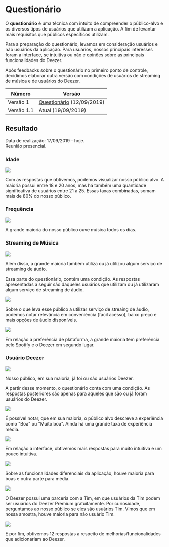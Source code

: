 # Questionário
<div class="line"></div>

O **questionário** é uma técnica com intuito de compreender o público-alvo e os diversos tipos de usuários que utilizam a aplicação. A fim de levantar mais requisitos que públicos específicos utilizam. 

Para a preparação do questionário, levamos em consideração usuários e não usuários da aplicação. Para usuários, nossos principais interesses foram a interface, se intuitiva ou não e opinões sobre as principais funcionalidades do Deezer.

Após feedbacks sobre o questionário no primeiro ponto de controle, decidimos elaborar outra versão com condições de usuários de streaming de música e de usuários do Deezer.

|Número|Versão|
|--|---------|
|Versão 1 |[Questionário](questionario.md) (12/09/2019)|
|Versão 1.1 | Atual (19/09/2019)|

## Resultado


Data de realização: 17/09/2019 - hoje.
<br>
Reunião presencial.

### Idade

<img src="../../assets/images/idade1.png">

Com as respostas que obtivemos, podemos visualizar nosso público alvo. A maioria possui entre 18 e 20 anos, mas há também uma quantidade significativa de usuários entre 21 a 25. Essas taxas combinadas, somam mais de 80% do nosso público.

### Frequência

<img src="../../assets/images/time1.png">

A grande maioria do nosso público ouve música todos os dias.

### Streaming de Música

<img src="../../assets/images/usuariosstream1.png">

Além disso, a grande maioria também utiliza ou já utilizou algum serviço de streaming de áudio.

Essa parte do questionário, contém uma condição. As respostas apresentadas a seguir são daqueles usuários que utilizam ou já utilizaram algum serviço de streaming de áudio.

<img src="../../assets/images/motivacao1.png">

Sobre o que leva esse público a utilizar serviço de streaing de áudio, podemos notar relevância em conveniência (fácil acesso), baixo preço e mais opções de áudio disponíveis.

<img src="../../assets/images/favorite1.png">

Em relação a preferência de plataforma, a grande maioria tem preferência pelo Spotify e o Deezer em segundo lugar.

### Usuário Deezer

<img src="../../assets/images/usuariodeezer1.png">

Nosso público, em sua maioria, já foi ou são usuários Deezer.

A partir desse momento, o questionário conta com uma condição. As respostas posteriores são apenas para aqueles que são ou já foram usuários do Deezer.

<img src="../../assets/images/xpdeezer1.png">

É possível notar, que em sua maioria, o público alvo descreve a experiência como "Boa" ou "Muito boa". Ainda há uma grande taxa de experiência média.

<img src="../../assets/images/intdeezer1.png">

Em relação a interface, obtivemos mais respostas para muito intuitiva e um pouco intuitiva.

<img src="../../assets/images/fundeezer1.png">

Sobre as funcionalidades diferenciais da aplicação, houve maioria para boas e outra parte para média.

<img src="../../assets/images/tim1.png">

O Deezer possui uma parceria com a Tim, em que usuários da Tim podem ser usuários do Deezer Premium gratuitamente. Por curiosidade, perguntamos ao nosso público se eles são usuários Tim. Vimos que em nossa amostra, houve maioria para não usuário Tim.

<img src="../../assets/images/other1.png">

E por fim, obtivemos 12 respostas a respeito de melhorias/funcionalidades que adicionariam ao Deezer.